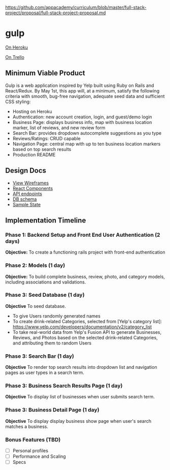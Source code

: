 https://github.com/appacademy/curriculum/blob/master/full-stack-project/proposal/full-stack-project-proposal.md

# gulp

[On Heroku][heroku]

[On Trello][trello]

[heroku]: http://www.gulp.com/
[trello]: https://trello.com/b/Bow3TM3k/gulp

## Minimum Viable Product

Gulp is a web application inspired by Yelp built using Ruby on Rails
and React/Redux.  By May 1st, this app will, at a minimum, satisfy the
following criteria with smooth, bug-free navigation, adequate seed data and
sufficient CSS styling:

- Hosting on Heroku
- Authentication: new account creation, login, and guest/demo login
- Business Page: displays business info, map with business location marker, list of reviews, and new review form
- Search Bar: provides dropdown autocomplete suggestions as you type
- Reviews/Ratings: CRUD capable
- Navigation Page: central map with up to ten business location markers based on top search results
- Production README

## Design Docs
* [View Wireframes][wireframes]
* [React Components][components]
* [API endpoints][api-endpoints]
* [DB schema][schema]
* [Sample State][sample-state]

[wireframes]: ./wireframes
[components]: ./component-hierarchy.md
[sample-state]: ./sample-state.md
[api-endpoints]: ./api-endpoints.md
[schema]: ./schema.md

## Implementation Timeline

### Phase 1: Backend Setup and Front End User Authentication (2 days)

**Objective:** To create a functioning rails project with front-end authentication

### Phase 2: Models (1 day)

**Objective:** To build complete business, review, photo, and category models, including associations and validations.

### Phase 3: Seed Database (1 day)
**Objective** To seed database.
* To give Users randomly generated names
* To create drink-related Categories, selected from [Yelp's category list]: https://www.yelp.com/developers/documentation/v2/category_list
* To take real-world data from Yelp's Fusion API to generate Businesses, Reviews, and Photos based on the selected drink-related Categories, and attributing them to random Users

### Phase 3: Search Bar (1 day)
**Objective** To render top search results into dropdown list and navigation pages as user types in a search term.

### Phase 3: Business Search Results Page (1 day)
**Objective** To display list of businesses when user submits search term.

### Phase 3: Business Detail Page (1 day)
**Objective** To display display business show page when user's search matches a business.


### Bonus Features (TBD)
- [ ] Personal profiles
- [ ] Performance and Scaling
- [ ] Specs
